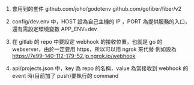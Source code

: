 1. 會用到的套件
github.com/joho/godotenv
github.com/gofiber/fiber/v2

2.  config/dev.env 中，HOST 設為自己主機的 IP ，PORT 為提供服務的入口，還有需設定環境變數 APP_ENV=dev

3. 在 gitlab 的 repo 中要設定 webhook 的接收位置，也就是 go 的 webserver，由於一定要用 https，所以可以用 ngrok 來代替
例如設為 https://7e99-140-112-179-52.jp.ngrok.io/webhook

4. api/projects.json 中，key 為 repo 的名稱，value 為當接收到 webhook 的 event 時(目前加了 push)要執行的 command